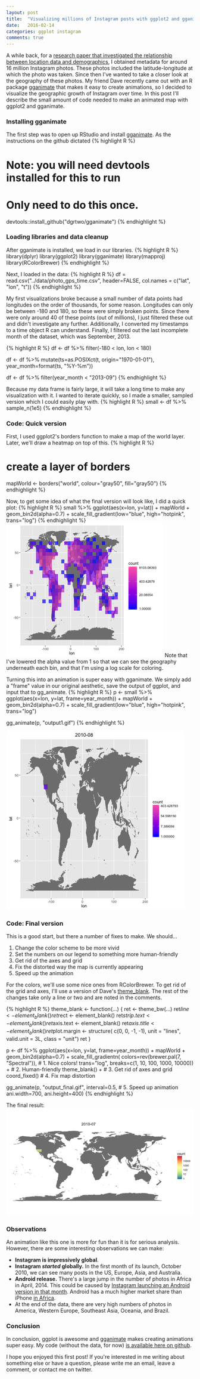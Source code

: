 ```yaml
---
layout: post
title:  "Visualizing millions of Instagram posts with ggplot2 and gganimate"
date:   2016-02-14
categories: ggplot instagram
comments: true
---
```


A while back, for a [research paper that investigated the relationship between location data and demographics][cosn], I obtained metadata for around 16 million Instagram photos.
These photos included the latitude-longitude at which the photo was taken.
Since then I've wanted to take a closer look at the geography of these photos.
My friend Dave recently came out with an R package [gganimate][gganimate] that makes it easy to create animations, so I decided to visualize the geographic growth of Instagram over time.
In this post I'll describe the small amount of code needed to make an animated map with ggplot2 and gganimate.

### Installing gganimate
The first step was to open up RStudio and install [gganimate][gganimate].
As the instructions on the github dictated
{% highlight R %}
# Note: you will need devtools installed for this to run
# Only need to do this once.
devtools::install_github("dgrtwo/gganimate") 
{% endhighlight %}

### Loading libraries and data cleanup

After gganimate is installed, we load in our libraries.
{% highlight R %}
library(dplyr)
library(ggplot2)
library(gganimate)
library(mapproj)
library(RColorBrewer)
{% endhighlight %}

Next, I loaded in the data:
{% highlight R %}
df = read.csv("../data/photo_gps_time.csv", 
              header=FALSE, 
              col.names = c("lat", "lon", "t"))
{% endhighlight %}

My first visualizations broke because a small number of data points had longitudes on the order of thousands, for some reason.
Longitudes can only be between -180 and 180, so these were simply broken points. 
Since there were only around 40 of these points (out of millions), I just filtered these out and didn't investigate any further.
Additionally, I converted my timestamps to a time object R can understand.
Finally, I filtered out the last incomplete month of the dataset, which was September, 2013.

{% highlight R %}
df <- df %>% filter(-180 < lon, lon < 180)

df <- df %>% mutate(ts=as.POSIXct(t, origin="1970-01-01"), 
                    year_month=format(ts, "%Y-%m"))

df <- df %>% filter(year_month < "2013-09")
{% endhighlight %}

Because my data frame is fairly large, it will take a long time to make any visualization with it.
I wanted to iterate quickly, so I made a smaller, sampled version which I could easily play with.
{% highlight R %}
small <- df %>% sample_n(1e5)
{% endhighlight %}


### Code: Quick version 
First, I used ggplot2's borders function to make a map of the world layer. 
Later, we'll draw a heatmap on top of this.
{% highlight R %}
# create a layer of borders
mapWorld <- borders("world", colour="gray50", fill="gray50") 
{% endhighlight %}

Now, to get some idea of what the final version will look like, I did a quick plot:
{% highlight R %}
small %>% 
  ggplot(aes(x=lon, y=lat)) + 
    mapWorld + 
    geom_bin2d(alpha=0.7) + 
    scale_fill_gradient(low="blue", high="hotpink", trans="log")
{% endhighlight %}
![Quick static image](/figs/2016-02-14-ig-over-time/output0.png)
Note that I've lowered the alpha value from 1 so that we can see the geography underneath each bin, and that I'm using a log scale for coloring.

Turning this into an animation is super easy with gganimate.
We simply add a "frame" value in our original aesthetic, save the output of ggplot, and input that to gg_animate.
{% highlight R %}
p <- small %>% 
  ggplot(aes(x=lon, y=lat, frame=year_month)) + 
    mapWorld + 
    geom_bin2d(alpha=0.7) + 
    scale_fill_gradient(low="blue", high="hotpink", trans="log")

gg_animate(p, "output1.gif")
{% endhighlight %}

![First animation](/figs/2016-02-14-ig-over-time/output1.gif)


### Code: Final version
This is a good start, but there a number of fixes to make.
We should...

1. Change the color scheme to be more vivid
2. Set the numbers on our legend to something more human-friendly
3. Get rid of the axes and grid
4. Fix the distorted way the map is currently appearing
5. Speed up the animation

For the colors, we'll use some nice ones from RColorBrewer.
To get rid of the grid and axes, I'll use a version of Dave's [theme_blank][themeblank].
The rest of the changes take only a line or two and are noted in the comments.

{% highlight R %}
theme_blank <- function(...) {
  ret <- theme_bw(...)
  ret$line <- element_blank()
  ret$rect <- element_blank()
  ret$strip.text <- element_blank()
  ret$axis.text <- element_blank()
  ret$axis.title <- element_blank()
  ret$plot.margin <- structure(
      c(0, 0, -1, -1), unit = "lines", 
      valid.unit = 3L, class = "unit")
  ret
}

p <- df %>% 
  ggplot(aes(x=lon, y=lat, frame=year_month)) + 
    mapWorld + 
    geom_bin2d(alpha=0.7) + 
    scale_fill_gradientn(
        colors=rev(brewer.pal(7, "Spectral")),  # 1. Nice colors!
        trans="log", 
        breaks=c(1, 10, 100, 1000, 10000)) +  # 2. Human-friendly
    theme_blank() +  # 3. Get rid of axes and grid
    coord_fixed()  # 4. Fix map distortion

gg_animate(p, 
           "output_final.gif", 
           interval=0.5,  # 5. Speed up animation
           ani.width=700, ani.height=400)
{% endhighlight %}

The final result:
![Final animation](/figs/2016-02-14-ig-over-time/output_final.gif)


### Observations
An animation like this one is more for fun than it is for serious analysis.
However, there are some interesting observations we can make:

- __Instagram is impressively global__.
- __Instagram *started* globally.__ In the first month of its launch, October 2010, we can see many posts in the US, Europe, Asia, and Australia.
- __Android release.__ There's a large jump in the number of photos in Africa in April, 2014. This could be caused by [Instagram launching an Android version in that month][igarrive]. Android has a much higher market share than iPhone [in Africa][africamarketshare].
- At the end of the data, there are very high numbers of photos in America, Western Europe, Southeast Asia, Oceania, and Brazil.


### Conclusion
In conclusion, ggplot is awesome and [gganimate][gganimate] makes creating animations super easy.
My code (without the data, for now) [is available here on github][repo].

I hope you enjoyed this first post!
If you're interested in me writing about something else or have a question, please write me an email, leave a comment, or contact me on twitter.

[cosn]: http://www.cs.columbia.edu/~mani/RiedererCOSN2015.pdf
[repo]: https://github.com/dodger487/gganimate-ig
[gganimate]: https://github.com/dgrtwo/gganimate
[themeblank]: https://gist.github.com/dgrtwo/38e70de658b48e166f90
[igarrive]: http://gizmodo.com/5898706/instagram-for-android-arrives
[africamarketshare]: http://techcabal.com/2014/07/23/africa-os-marketshare-android-winning/

